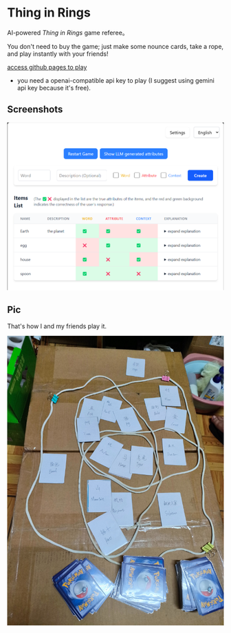 # Thing in Rings

AI-powered _Thing in Rings_ game referee。

You don't need to buy the game; just make some nounce cards, take a rope, and play instantly with your friends!

[access github pages to play](https://lxl66566.github.io/thing-in-rings-with-ai/)

- you need a openai-compatible api key to play (I suggest using gemini api key because it's free).

## Screenshots

![image](./assets/screenshot.png)

## Pic

That's how I and my friends play it.

![image](./assets/playing.jpg)
